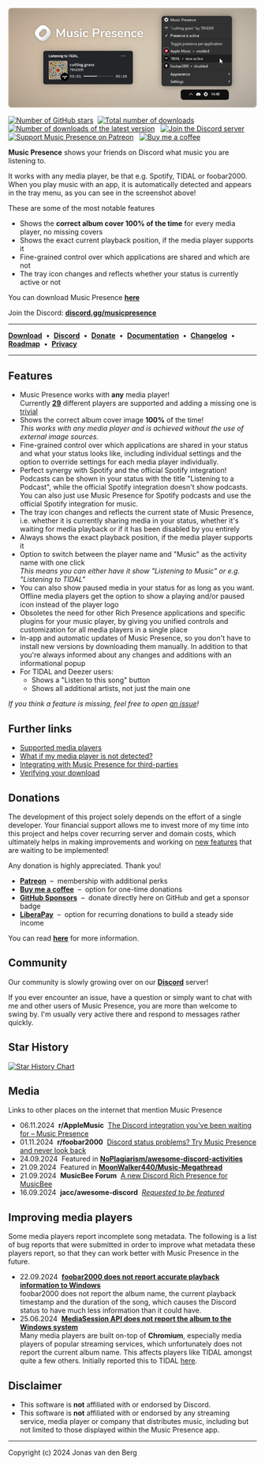 ![Screenshot of the application in the tray menu and the Discord status](
  ./assets/banner.png)

[![Number of GitHub stars](https://img.shields.io/github/stars/ungive/discord-music-presence?style=flat&label=Stars&logo=github&labelColor=444&color=DAAA3F&cacheSeconds=3600)](https://star-history.com/#ungive/discord-music-presence&Date)
&nbsp;[![Total number of downloads](https://img.shields.io/github/downloads/ungive/discord-music-presence/total?style=flat&label=Downloads&labelColor=444&logo=hack-the-box&logoColor=white&cacheSeconds=600)](https://github.com/ungive/discord-music-presence/releases)
&nbsp;[![Number of downloads of the latest version](https://img.shields.io/github/downloads/ungive/discord-music-presence/latest/total?style=flat&label=Downloads%20%40latest&labelColor=444&logo=hack-the-box&logoColor=white&cacheSeconds=600)](https://github.com/ungive/discord-music-presence/releases/latest)
&nbsp;
[![Join the Discord server](https://img.shields.io/discord/1224509771068211292?logo=discord&logoColor=eee&label=Discord&labelColor=464ce5&color=fff&cacheSeconds=43200)](https://discord-invite.musicpresence.app)
&nbsp;
[![Support Music Presence on Patreon](https://img.shields.io/badge/Patreon-black?style=flat&logo=patreon&color=black)](https://patreon.com/musicpresence)
&nbsp;
[![Buy me a coffee](https://img.shields.io/badge/Buy%20me%20a%20coffee-black?style=flat&logo=buymeacoffee&logoColor=black&color=FFDD00)](https://buymeacoffee.com/jonasvandenberg)

**Music Presence** shows your friends on Discord
what music you are listening to.

It works with any media player, be that e.g. Spotify, TIDAL or foobar2000.
When you play music with an app, it is automatically detected
and appears in the tray menu, as you can see in the screenshot above!

These are some of the most notable features

- Shows the **correct album cover 100% of the time** for every media player,
  no missing covers
- Shows the exact current playback position, if the media player supports it
- Fine-grained control over which applications are shared and which are not
- The tray icon changes and reflects
  whether your status is currently active or not

You can download Music Presence
[**here**](https://github.com/ungive/discord-music-presence/releases/latest)

Join the Discord: [**discord.gg/musicpresence**](https://discord.gg/musicpresence)

---

[**Download**](https://github.com/ungive/discord-music-presence/releases/latest)
&nbsp;&bullet;&nbsp;
[**Discord**](https://discord.com/invite/7rc8dWD4ug)
&nbsp;&bullet;&nbsp;
[**Donate**](https://bio.site/musicpresence)
&nbsp;&bullet;&nbsp;
[**Documentation**](./documentation/README.md)
&nbsp;&bullet;&nbsp;
[**Changelog**](./CHANGELOG.md)
&nbsp;&bullet;&nbsp;
[**Roadmap**](./documentation/roadmap.md)
&nbsp;&bullet;&nbsp;
[**Privacy**](./PRIVACY.md)

---

## Features

- Music Presence works with **any** media player!  
  Currently
  **[29](./documentation/supported-media-players.md)**
  different players are supported
  and adding a missing one is
  [trivial](./documentation/supported-media-players.md#my-media-player-is-not-detected-)
- Shows the correct album cover image **100%** of the time!  
  *This works with any media player
  and is achieved without the use of external image sources.*
- Fine-grained control
  over which applications are shared in your status
  and what your status looks like,
  including individual settings and the option to override settings
  for each media player individually.
- Perfect synergy with Spotify and the official Spotify integration!
  Podcasts can be shown in your status with the title "Listening to a Podcast",
  while the official Spotify integration doesn't show podcasts.
  You can also just use Music Presence for Spotify podcasts
  and use the official Spotify integration for music.
- The tray icon changes and reflects the current state of Music Presence,
  i.e. whether it is currently sharing media in your status,
  whether it's waiting for media playback
  or if it has been disabled by you entirely
- Always shows the exact playback position, if the media player supports it
- Option to switch between the player name
  and "Music" as the activity name with one click  
  *This means you can either have it show "Listening to Music"
  or e.g. "Listening to TIDAL"*
- You can also show paused media in your status for as long as you want.
  Offline media players get the option to show a playing and/or paused icon
  instead of the player logo
- Obsoletes the need for other Rich Presence applications
  and specific plugins for your music player,
  by giving you unified controls and customization for all media players
  in a single place
- In-app and automatic updates of Music Presence,
  so you don't have to install new versions by downloading them manually.
  In addition to that you're always informed
  about any changes and additions with an informational popup
- For TIDAL and Deezer users:
  - Shows a "Listen to this song" button
  - Shows all additional artists, not just the main one

*If you think a feature is missing, feel free to open
[an issue](https://github.com/ungive/discord-music-presence/issues/new/choose)!*

## Further links

- [Supported media players](./documentation/supported-media-players.md)
- [What if my media player is not detected?](./documentation/supported-media-players.md#my-media-player-is-not-detected-)
- [Integrating with Music Presence for third-parties](./documentation/third-party-integration.md)
- [Verifying your download](./documentation/automatic-updates.md#verifying-releases)

## Donations

The development of this project solely depends
on the effort of a single developer.
Your financial support allows me to invest more of my time into this project
and helps cover recurring server and domain costs,
which ultimately helps in making improvements
and working on [new features](./documentation/roadmap.md)
that are waiting to be implemented!

Any donation is highly appreciated. Thank you!

* **[Patreon](https://www.patreon.com/musicpresence)**
  &nbsp;&ndash;&nbsp; membership with additional perks
* **[Buy me a coffee](https://buymeacoffee.com/jonasvandenberg)**
  &nbsp;&ndash;&nbsp; option for one-time donations
* **[GitHub Sponsors](https://github.com/sponsors/ungive)**
  &nbsp;&ndash;&nbsp; donate directly here on GitHub and get a sponsor badge
* **[LiberaPay](https://liberapay.com/jonasvandenberg)**
  &nbsp;&ndash;&nbsp; option for recurring donations
  to build a steady side income

You can read [**here**](./FUNDING.md) for more information.

## Community

Our community is slowly growing
over on our [**Discord**](https://discord.com/invite/7rc8dWD4ug) server!

If you ever encounter an issue, have a question
or simply want to chat with me and other users of Music Presence,
you are more than welcome to swing by.
I'm usually very active there and respond to messages rather quickly.

## Star History

[![Star History Chart](https://api.star-history.com/svg?repos=ungive/discord-music-presence&type=Date)](https://star-history.com/#ungive/discord-music-presence&Date)

## Media

Links to other places on the internet that mention Music Presence

- 06.11.2024&nbsp; **r/AppleMusic**&nbsp; [The Discord integration you've been waiting for – Music Presence](https://www.reddit.com/r/AppleMusic/comments/1gkzkwu)
- 01.11.2024&nbsp; **r/foobar2000**&nbsp; [Discord status problems? Try Music Presence and never look back](https://www.reddit.com/r/foobar2000/comments/1gh8bhb)
- 24.09.2024&nbsp; Featured in [**NoPlagiarism/awesome-discord-activities**](https://github.com/NoPlagiarism/awesome-discord-activities)
- 21.09.2024&nbsp; Featured in [**MoonWalker440/Music-Megathread**](https://github.com/MoonWalker440/Music-Megathread)
- 21.09.2024&nbsp; **MusicBee Forum**&nbsp;
  [A new Discord Rich Presence for MusicBee](https://getmusicbee.com/forum/index.php?topic=41833.0)
- 16.09.2024&nbsp; **jacc/awesome-discord**&nbsp;
  [*Requested to be featured*](https://github.com/jacc/awesome-discord/pull/112)

<!--
- 02.06.2024&nbsp; **r/TIdaL**&nbsp;
  [I made a Discord status for TIDAL – Music Presence](https://www.reddit.com/r/TIdaL/comments/1d6azbm)
- 20.09.2024&nbsp; **r/musicbee**&nbsp;
  [Reliable album covers in your Discord status with Music Presence](https://www.reddit.com/r/musicbee/comments/1fli01d)
-->

## Improving media players

Some media players report incomplete song metadata.
The following is a list of bug reports that were submitted
in order to improve what metadata these players report,
so that they can work better with Music Presence in the future.

- 22.09.2024&nbsp; [**foobar2000 does not report accurate playback information to Windows**](https://hydrogenaud.io/index.php/topic,126644.0.html)  
  foobar2000 does not report the album name,
  the current playback timestamp and the duration of the song,
  which causes the Discord status to have much less information than it could have.
- 25.06.2024&nbsp; [**MediaSession API does not report the album to the Windows system**](https://issues.chromium.org/issues/349310439)  
  Many media players are built on-top of **Chromium**,
  especially media players of popular streaming services,
  which unfortunately does not report the current album name.
  This affects players like TIDAL amongst quite a few others.
  Initially reported this to TIDAL [here](https://github.com/orgs/tidal-music/discussions/74).

## Disclaimer

- This software is **not** affiliated with or endorsed by Discord.  
- This software is **not** affiliated with or endorsed by
  any streaming service, media player or company that distributes music,
  including but not limited to those displayed within the Music Presence app.

---

Copyright (c) 2024 Jonas van den Berg
